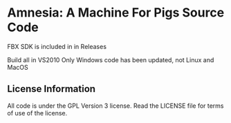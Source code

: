 Amnesia: A Machine For Pigs Source Code
=======================

FBX SDK is included in in Releases

Build all in VS2010 
Only Windows code has been updated, not Linux and MacOS

License Information
-------------------
All code is under the GPL Version 3 license. Read the LICENSE file for terms of use of the license.

